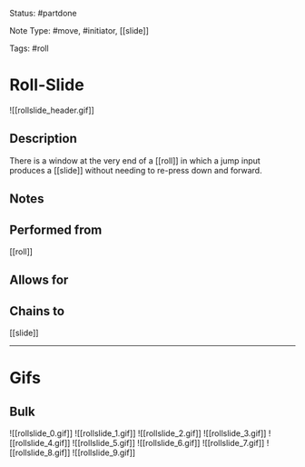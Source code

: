Status: #partdone 

Note Type: #move, #initiator, [[slide]]

Tags: #roll 

# Roll-Slide
![[rollslide_header.gif]]
## Description
There is a window at the very end of a [[roll]] in which a jump input produces a [[slide]] without needing to re-press down and forward.

## Notes


## Performed from
[[roll]]

## Allows for


## Chains to
[[slide]]

___
# Gifs
## Bulk
![[rollslide_0.gif]]
![[rollslide_1.gif]]
![[rollslide_2.gif]]
![[rollslide_3.gif]]
![[rollslide_4.gif]]
![[rollslide_5.gif]]
![[rollslide_6.gif]]
![[rollslide_7.gif]]
![[rollslide_8.gif]]
![[rollslide_9.gif]]